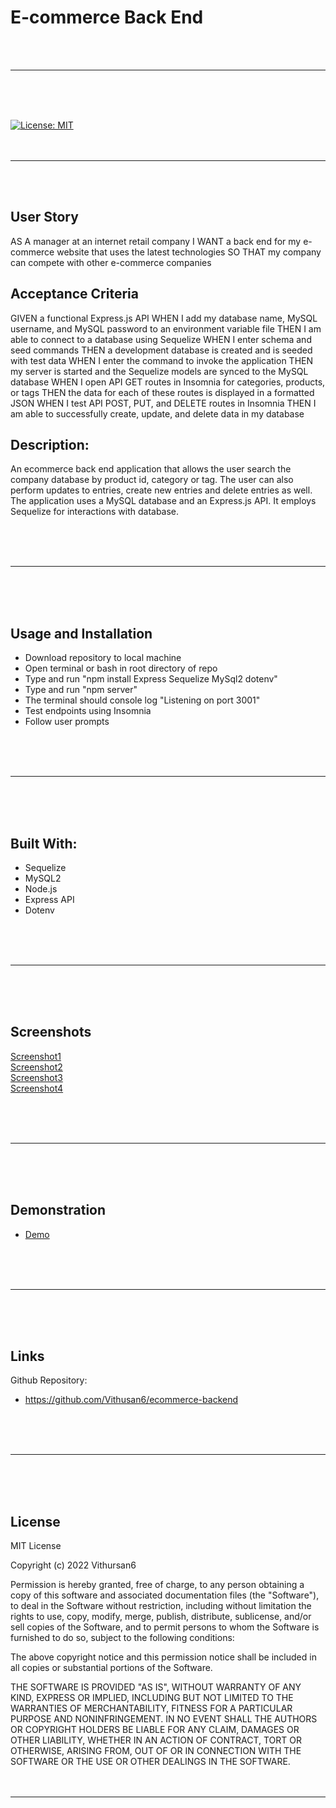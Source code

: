 # E-commerce Back End
<br>
<br>

---
<br>
<br>
<br>

[![License: MIT](https://img.shields.io/badge/License-MIT-yellow.svg)](https://opensource.org/licenses/MIT)
<br>
<br>
<br>

---
<br>
<br>

## User Story

AS A manager at an internet retail company
I WANT a back end for my e-commerce website that uses the latest technologies
SO THAT my company can compete with other e-commerce companies

## Acceptance Criteria
GIVEN a functional Express.js API
WHEN I add my database name, MySQL username, and MySQL password to an environment variable file
THEN I am able to connect to a database using Sequelize
WHEN I enter schema and seed commands
THEN a development database is created and is seeded with test data
WHEN I enter the command to invoke the application
THEN my server is started and the Sequelize models are synced to the MySQL database
WHEN I open API GET routes in Insomnia for categories, products, or tags
THEN the data for each of these routes is displayed in a formatted JSON
WHEN I test API POST, PUT, and DELETE routes in Insomnia
THEN I am able to successfully create, update, and delete data in my database

## Description:
An ecommerce back end application that allows the user search the company database by product id, category or tag. The user can also perform updates to entries, create new entries and delete entries as well.
The application uses a MySQL database and an Express.js API. It employs Sequelize for interactions with database.

<br>
<br>
<br>

---
<br>
<br>
<br>

## Usage and Installation

- Download repository to local machine
- Open terminal or bash in root directory of repo
- Type and run "npm install Express Sequelize MySql2 dotenv"
- Type and run "npm server"
- The terminal should console log "Listening on port 3001"
- Test endpoints using Insomnia
- Follow user prompts
<br>
<br>
<br>

---

<br>
<br>
<br>

## Built With:

- Sequelize
- MySQL2
- Node.js
- Express API
- Dotenv
<br>
<br>
<br>

---
<br>
<br>
<br>

## Screenshots

[Screenshot1](./content/images/pic1.png)
<br>
[Screenshot2](./content/images/pic2.png)
<br>
[Screenshot3](./content/images/pic3.png)
<br>
[Screenshot4](./content/images/pic4.png)
<br>

<br>
<br>
<br>

---
<br>
<br>
<br>

## Demonstration

- [Demo](https://youtu.be/ZvKipSJ1sfg)

<br>
<br>
<br>

---
<br>
<br>
<br>

## Links

Github Repository:

 - https://github.com/Vithusan6/ecommerce-backend
<br>
<br>
<br>

---
<br>
<br>
<br>

## License

MIT License

Copyright (c) 2022 Vithursan6

Permission is hereby granted, free of charge, to any person obtaining a copy
of this software and associated documentation files (the "Software"), to deal
in the Software without restriction, including without limitation the rights
to use, copy, modify, merge, publish, distribute, sublicense, and/or sell
copies of the Software, and to permit persons to whom the Software is
furnished to do so, subject to the following conditions:

The above copyright notice and this permission notice shall be included in all
copies or substantial portions of the Software.

THE SOFTWARE IS PROVIDED "AS IS", WITHOUT WARRANTY OF ANY KIND, EXPRESS OR
IMPLIED, INCLUDING BUT NOT LIMITED TO THE WARRANTIES OF MERCHANTABILITY,
FITNESS FOR A PARTICULAR PURPOSE AND NONINFRINGEMENT. IN NO EVENT SHALL THE
AUTHORS OR COPYRIGHT HOLDERS BE LIABLE FOR ANY CLAIM, DAMAGES OR OTHER
LIABILITY, WHETHER IN AN ACTION OF CONTRACT, TORT OR OTHERWISE, ARISING FROM,
OUT OF OR IN CONNECTION WITH THE SOFTWARE OR THE USE OR OTHER DEALINGS IN THE
SOFTWARE.
<br>
<br>
<br>

---

